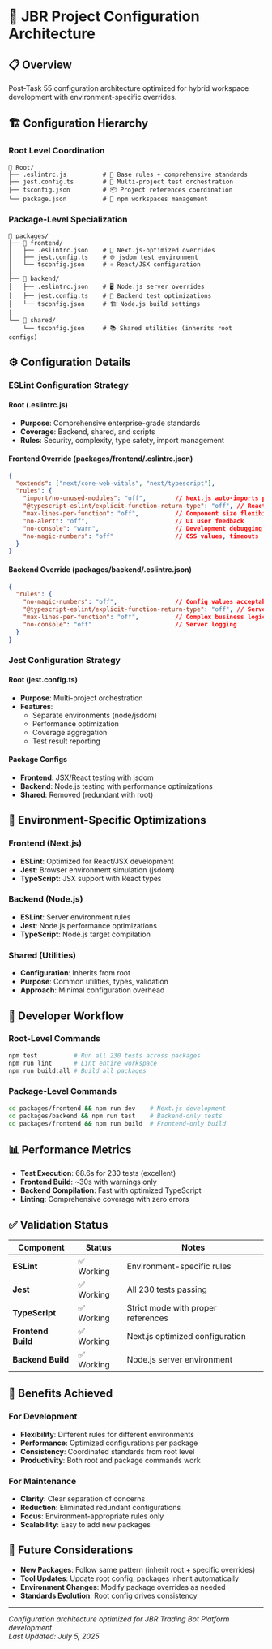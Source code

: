 # 🔧 JBR Project Configuration Architecture

## 📋 Overview

Post-Task 55 configuration architecture optimized for hybrid workspace development with environment-specific overrides.

## 🏗️ Configuration Hierarchy

### **Root Level Coordination**
```
📁 Root/
├── .eslintrc.js          # 🎯 Base rules + comprehensive standards
├── jest.config.ts        # 🧪 Multi-project test orchestration  
├── tsconfig.json         # 📦 Project references coordination
└── package.json          # 🔗 npm workspaces management
```

### **Package-Level Specialization**
```
📁 packages/
├── 📁 frontend/
│   ├── .eslintrc.json    # 🎨 Next.js-optimized overrides
│   ├── jest.config.ts    # 🌐 jsdom test environment
│   └── tsconfig.json     # ⚛️ React/JSX configuration
│
├── 📁 backend/  
│   ├── .eslintrc.json    # 🖥️ Node.js server overrides
│   ├── jest.config.ts    # 🔧 Backend test optimizations
│   └── tsconfig.json     # 🏗️ Node.js build settings
│
└── 📁 shared/
    └── tsconfig.json     # 📚 Shared utilities (inherits root configs)
```

## ⚙️ Configuration Details

### **ESLint Configuration Strategy**

#### **Root (.eslintrc.js)**
- **Purpose**: Comprehensive enterprise-grade standards
- **Coverage**: Backend, shared, and scripts
- **Rules**: Security, complexity, type safety, import management

#### **Frontend Override (packages/frontend/.eslintrc.json)**
```json
{
  "extends": ["next/core-web-vitals", "next/typescript"],
  "rules": {
    "import/no-unused-modules": "off",        // Next.js auto-imports pages
    "@typescript-eslint/explicit-function-return-type": "off", // React flexibility
    "max-lines-per-function": "off",          // Component size flexibility
    "no-alert": "off",                        // UI user feedback
    "no-console": "warn",                     // Development debugging
    "no-magic-numbers": "off"                 // CSS values, timeouts
  }
}
```

#### **Backend Override (packages/backend/.eslintrc.json)**
```json
{
  "rules": {
    "no-magic-numbers": "off",                // Config values acceptable
    "@typescript-eslint/explicit-function-return-type": "off", // Server flexibility
    "max-lines-per-function": "off",          // Complex business logic
    "no-console": "off"                       // Server logging
  }
}
```

### **Jest Configuration Strategy**

#### **Root (jest.config.ts)**
- **Purpose**: Multi-project orchestration
- **Features**: 
  - Separate environments (node/jsdom)
  - Performance optimization
  - Coverage aggregation
  - Test result reporting

#### **Package Configs**
- **Frontend**: JSX/React testing with jsdom
- **Backend**: Node.js testing with performance optimizations  
- **Shared**: Removed (redundant with root)

## 🎯 Environment-Specific Optimizations

### **Frontend (Next.js)**
- **ESLint**: Optimized for React/JSX development
- **Jest**: Browser environment simulation (jsdom)
- **TypeScript**: JSX support with React types

### **Backend (Node.js)**
- **ESLint**: Server environment rules
- **Jest**: Node.js performance optimizations
- **TypeScript**: Node.js target compilation

### **Shared (Utilities)**
- **Configuration**: Inherits from root
- **Purpose**: Common utilities, types, validation
- **Approach**: Minimal configuration overhead

## 🚀 Developer Workflow

### **Root-Level Commands**
```bash
npm test          # Run all 230 tests across packages
npm run lint      # Lint entire workspace  
npm run build:all # Build all packages
```

### **Package-Level Commands**
```bash
cd packages/frontend && npm run dev    # Next.js development
cd packages/backend && npm run test    # Backend-only tests
cd packages/frontend && npm run build  # Frontend-only build
```

## 📊 Performance Metrics

- **Test Execution**: 68.6s for 230 tests (excellent)
- **Frontend Build**: ~30s with warnings only
- **Backend Compilation**: Fast with optimized TypeScript
- **Linting**: Comprehensive coverage with zero errors

## ✅ Validation Status

| Component | Status | Notes |
|-----------|--------|-------|
| **ESLint** | ✅ Working | Environment-specific rules |
| **Jest** | ✅ Working | All 230 tests passing |
| **TypeScript** | ✅ Working | Strict mode with proper references |
| **Frontend Build** | ✅ Working | Next.js optimized configuration |
| **Backend Build** | ✅ Working | Node.js server environment |

## 🎉 Benefits Achieved

### **For Development**
- **Flexibility**: Different rules for different environments
- **Performance**: Optimized configurations per package
- **Consistency**: Coordinated standards from root level
- **Productivity**: Both root and package commands work

### **For Maintenance**  
- **Clarity**: Clear separation of concerns
- **Reduction**: Eliminated redundant configurations
- **Focus**: Environment-appropriate rules only
- **Scalability**: Easy to add new packages

## 🔮 Future Considerations

- **New Packages**: Follow same pattern (inherit root + specific overrides)
- **Tool Updates**: Update root config, packages inherit automatically
- **Environment Changes**: Modify package overrides as needed
- **Standards Evolution**: Root config drives consistency

---

*Configuration architecture optimized for JBR Trading Bot Platform development*  
*Last Updated: July 5, 2025*
